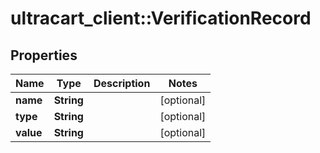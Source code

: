 # ultracart_client::VerificationRecord

## Properties
Name | Type | Description | Notes
------------ | ------------- | ------------- | -------------
**name** | **String** |  | [optional] 
**type** | **String** |  | [optional] 
**value** | **String** |  | [optional] 



